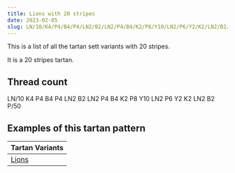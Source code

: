 ```yaml
---
title: Lions with 20 stripes
date: 2023-02-05
slug: LN/10/K4/P4/B4/P4/LN2/B2/LN2/P4/B4/K2/P8/Y10/LN2/P6/Y2/K2/LN2/B2/P/50
---
```

This is a list of all the tartan sett variants with 20 stripes.

It is a 20 stripes tartan.


## Thread count
LN/10 K4 P4 B4 P4 LN2 B2 LN2 P4 B4 K2 P8 Y10 LN2 P6 Y2 K2 LN2 B2 P/50

## Examples of this tartan pattern

| Tartan Variants |
|---------------|
| [Lions](/variants/ln/10/k4/p4/b4/p4/ln2/b2/ln2/p4/b4/k2/p8/y10/ln2/p6/y2/k2/ln2/b2/p/50-b5480b0-k000000-lne0e0e0-p800080-yf0c000)||

